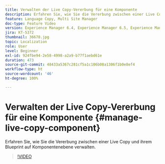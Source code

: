 ```yaml
---
title: Verwalten der Live Copy-Vererbung für eine Komponente
description: Erfahren Sie, wie Sie die Vererbung zwischen einer Live Copy und ihrem Blueprint auf Komponentenebene verwalten
feature: Language Copy, Multi Site Manager
doc-type: Feature Video
version: Experience Manager 6.4, Experience Manager 6.5, Experience Manager as a Cloud Service
jira: KT-5372
thumbnail: 36678.jpg
topic: Localization
role: User
level: Beginner
exl-id: 924fbe94-2e58-4998-a2a9-b77f1aebd61e
duration: 473
source-git-commit: 48433a5367c281cf5a1c106b08a1306f1b0e8ef4
workflow-type: ht
source-wordcount: '46'
ht-degree: 100%

---
```


# Verwalten der Live Copy-Vererbung für eine Komponente {#manage-live-copy-component}

Erfahren Sie, wie Sie die Vererbung zwischen einer Live Copy und ihrem Blueprint auf Komponentenebene verwalten.

>[!VIDEO](https://video.tv.adobe.com/v/36678?quality=12&learn=on)

